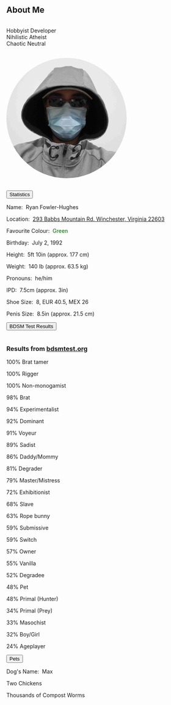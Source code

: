 <section><div class="encase">
	<h2 id="about">About Me</h2>
	<hr style="height:1px; visibility:hidden;" />
	<p>Hobbyist Developer<br>Nihilistic Atheist<br>Chaotic Neutral</p>
	<hr style="height:1px; visibility:hidden;" />
	<img style="border-radius: 50%;" src="/assets/img/me.jpg" alt="Ryan" height="315" width="315"/>
	<hr style="height:1px; visibility:hidden;" />
	<button class="collapsible" id="stat" data-parent="stat" data-child="stat-child">Statistics</button>
		<div id="stat-child" class="innertext" data-parent="stat">
			<p>Name:&nbsp;&nbsp;Ryan Fowler-Hughes</p>
			<p>Location:&nbsp;&nbsp;<a href="https://www.google.com/maps/place/293+Babbs+Mountain+Rd,+Winchester,+VA+22603/@39.2744651,-78.1799907,17z/data=!3m1!4b1!4m5!3m4!1s0x89b5f115682b0d49:0xa79fd3617adf6fc!8m2!3d39.274461!4d-78.177802" target="_blank">293 Babbs Mountain Rd. Winchester, Virginia 22603</a></p>
			<p>Favourite Colour:&nbsp;&nbsp;<span style="color:#006900;">Green</span></p>
			<p>Birthday:&nbsp;&nbsp;July 2, 1992</p>
			<p>Height:&nbsp;&nbsp;5ft 10in (approx. 177 cm)</p>
			<p>Weight:&nbsp;&nbsp;140 lb (approx. 63.5 kg)</p>
			<p>Pronouns:&nbsp;&nbsp;he/him</p>
			<p>IPD:&nbsp;&nbsp;7.5cm (approx. 3in)</p>
			<p>Shoe Size:&nbsp;&nbsp;8, EUR 40.5, MEX 26</p>
			<p>Penis Size:&nbsp;&nbsp;8.5in (approx. 21.5 cm)</p>
		</div>
	<button class="collapsible" id="bdsmtest" data-parent="bdsmtest" data-child="bdsmtest-child">BDSM Test Results</button>
		<div id="bdsmtest-child" class="innertext center" data-parent="bdsmtest">
			<hr style="height:1px; visibility:hidden;">
			<h3>Results from <a href="https://bdsmtest.org" target="_blank">bdsmtest.org</a></h3>
			<p>100% Brat tamer</p>
			<p>100% Rigger</p>
			<p>100% Non-monogamist</p>
			<p>98% Brat</p>
			<p>94% Experimentalist</p>
			<p>92% Dominant</p>
			<p>91% Voyeur</p>
			<p>89% Sadist</p>
			<p>86% Daddy/Mommy</p>
			<p>81% Degrader</p>
			<p>79% Master/Mistress</p>
			<p>72% Exhibitionist</p>
			<p>68% Slave</p>
			<p>63% Rope bunny</p>
			<p>59% Submissive</p>
			<p>59% Switch</p>
			<p>57% Owner</p>
			<p>55% Vanilla</p>
			<p>52% Degradee</p>
			<p>48% Pet</p>
			<p>48% Primal (Hunter)</p>
			<p>34% Primal (Prey)</p>
			<p>33% Masochist</p>
			<p>32% Boy/Girl</p>
			<p>24% Ageplayer</p>
		</div>
	<button class="collapsible" id="pet" data-parent="pet" data-child="pet-child">Pets</button>
		<div id="pet-child" class="innertext" data-parent="pet">
			<p>Dog's Name:&nbsp;&nbsp;Max</p>
			<p>Two Chickens</p>
			<p>Thousands of Compost Worms</p>
		</div>
	<script src="/assets/js/collapsible.js"></script>
</div></section>

